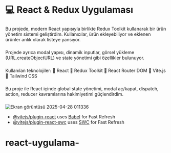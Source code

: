 # 💻 React & Redux Uygulaması


### 
Bu projede, modern React yapısıyla birlikte Redux Toolkit kullanarak bir ürün yönetim sistemi geliştirdim. Kullanıcılar, ürün ekleyebiliyor ve eklenen ürünler anlık olarak listeye yansıyor.
###
Projede ayrıca modal yapısı, dinamik inputlar, görsel yükleme (URL.createObjectURL) ve state yönetimi gibi özellikler bulunuyor.

###
Kullanılan teknolojiler:
🔹 React
🔹 Redux Toolkit
🔹 React Router DOM
🔹 Vite.js
🔹 Tailwind CSS 

###
Bu proje ile React içinde global state yönetimi, modal aç/kapat, dispatch, action, reducer kavramlarına hakimiyetimi güçlendirdim.
###
![Ekran görüntüsü 2025-04-28 011336](https://github.com/user-attachments/assets/d5a19d59-e91e-424e-81ea-3f29bcc8dcd2)



- [@vitejs/plugin-react](https://github.com/vitejs/vite-plugin-react/blob/main/packages/plugin-react/README.md) uses [Babel](https://babeljs.io/) for Fast Refresh
- [@vitejs/plugin-react-swc](https://github.com/vitejs/vite-plugin-react-swc) uses [SWC](https://swc.rs/) for Fast Refresh
# react-uygulama-
